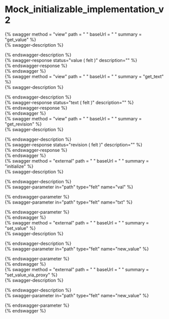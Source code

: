 
Mock_initializable_implementation_v2
====================================
  
{% swagger method = "view" path = " " baseUrl = " " summary = "get_value" %}  
{% swagger-description %}  
  
{% endswagger-description %}  
{% swagger-response status="value ( felt )" description="" %}  
{% endswagger-response %}  
{% endswagger %}  
{% swagger method = "view" path = " " baseUrl = " " summary = "get_text" %}  
{% swagger-description %}  
  
{% endswagger-description %}  
{% swagger-response status="text ( felt )" description="" %}  
{% endswagger-response %}  
{% endswagger %}  
{% swagger method = "view" path = " " baseUrl = " " summary = "get_revision" %}  
{% swagger-description %}  
  
{% endswagger-description %}  
{% swagger-response status="revision ( felt )" description="" %}  
{% endswagger-response %}  
{% endswagger %}  
{% swagger method = "external" path = " " baseUrl = " " summary = "initialize" %}  
{% swagger-description %}  
  
{% endswagger-description %}  
{% swagger-parameter in="path" type="felt" name="val" %}  
  
{% endswagger-parameter %}  
{% swagger-parameter in="path" type="felt" name="txt" %}  
  
{% endswagger-parameter %}  
{% endswagger %}  
{% swagger method = "external" path = " " baseUrl = " " summary = "set_value" %}  
{% swagger-description %}  
  
{% endswagger-description %}  
{% swagger-parameter in="path" type="felt" name="new_value" %}  
  
{% endswagger-parameter %}  
{% endswagger %}  
{% swagger method = "external" path = " " baseUrl = " " summary = "set_value_via_proxy" %}  
{% swagger-description %}  
  
{% endswagger-description %}  
{% swagger-parameter in="path" type="felt" name="new_value" %}  
  
{% endswagger-parameter %}  
{% endswagger %}
